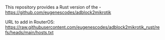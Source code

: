 This repository provides a Rust version of the - https://github.com/eugenescodes/adblock2mikrotik

URL to add in RouterOS: https://raw.githubusercontent.com/eugenescodes/adblock2mikrotik_rust/refs/heads/main/hosts.txt
